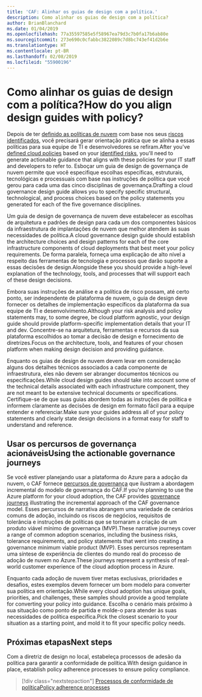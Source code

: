 ```yaml
---
title: 'CAF: Alinhar os guias de design com a política.'
description: Como alinhar os guias de design com a política?
author: BrianBlanchard
ms.date: 01/04/2019
ms.openlocfilehash: 77a35597585e5f58967ea79d3c7b0fa17b6ab80e
ms.sourcegitcommit: 273e690c0cfabbc3822089c7d8bc743ef41d2b6e
ms.translationtype: HT
ms.contentlocale: pt-BR
ms.lasthandoff: 02/08/2019
ms.locfileid: "55900196"
---
```

<!---
I've established policies. How to help developers adopt these policies?
Draft an architecture design guide.

[Aspirational statement] If you're using Azure, you can use one of ours as a starting point. The choose one of the following 6 as a starting point and mold it to fit your policies.
--->

<!-- markdownlint-disable MD026 -->

# <a name="how-do-you-align-design-guides-with-policy"></a><span data-ttu-id="6c7ad-103">Como alinhar os guias de design com a política?</span><span class="sxs-lookup"><span data-stu-id="6c7ad-103">How do you align design guides with policy?</span></span>

<span data-ttu-id="6c7ad-104">Depois de ter [definido as políticas de nuvem](define-policy.md) com base nos seus [riscos identificados](understanding-business-risk.md), você precisará gerar orientação prática que se alinha a essas políticas para sua equipe de TI e desenvolvedores se refiram.</span><span class="sxs-lookup"><span data-stu-id="6c7ad-104">After you've [defined cloud policies](define-policy.md) based on your [identified risks](understanding-business-risk.md), you'll need to generate actionable guidance that aligns with these policies for your IT staff and developers to refer to.</span></span> <span data-ttu-id="6c7ad-105">Esboçar um guia de design de governança de nuvem permite que você especifique escolhas específicas, estruturais, tecnológicas e processuais com base nas instruções de política que você gerou para cada uma das cinco disciplinas de governança.</span><span class="sxs-lookup"><span data-stu-id="6c7ad-105">Drafting a cloud governance design guide allows you to specify specific structural, technological, and process choices based on the policy statements you generated for each of the five governance disciplines.</span></span>

<span data-ttu-id="6c7ad-106">Um guia de design de governança de nuvem deve estabelecer as escolhas de arquitetura e padrões de design para cada um dos componentes básicos da infraestrutura de implantações de nuvem que melhor atendem às suas necessidades de política.</span><span class="sxs-lookup"><span data-stu-id="6c7ad-106">A cloud governance design guide should establish the architecture choices and design patterns for each of the core infrastructure components of cloud deployments that best meet your policy requirements.</span></span> <span data-ttu-id="6c7ad-107">De forma paralela, forneça uma explicação de alto nível a respeito das ferramentas de tecnologia e processos que darão suporte a essas decisões de design.</span><span class="sxs-lookup"><span data-stu-id="6c7ad-107">Alongside these you should provide a high-level explanation of the technology, tools, and processes that will support each of these design decisions.</span></span>

<span data-ttu-id="6c7ad-108">Embora suas instruções de análise e a política de risco possam, até certo ponto, ser independente de plataforma de nuvem, o guia de design deve fornecer os detalhes de implementação específicos da plataforma da sua equipe de TI e desenvolvimento.</span><span class="sxs-lookup"><span data-stu-id="6c7ad-108">Although your risk analysis and policy statements may, to some degree, be cloud platform agnostic, your design guide should provide platform-specific implementation details that your IT and dev.</span></span> <span data-ttu-id="6c7ad-109">Concentre-se na arquitetura, ferramentas e recursos da sua plataforma escolhidos ao tomar a decisão de design e fornecimento de diretrizes.</span><span class="sxs-lookup"><span data-stu-id="6c7ad-109">Focus on the architecture, tools, and features of your chosen platform when making design decision and providing guidance.</span></span>

<span data-ttu-id="6c7ad-110">Enquanto os guias de design de nuvem devem levar em consideração alguns dos detalhes técnicos associados a cada componente de infraestrutura, eles não devem ser abranger documentos técnicos ou especificações.</span><span class="sxs-lookup"><span data-stu-id="6c7ad-110">While cloud design guides should take into account some of the technical details associated with each infrastructure component, they are not meant to be extensive technical documents or specifications.</span></span> <span data-ttu-id="6c7ad-111">Certifique-se de que suas guias abordem todas as instruções de política e informem claramente as decisões de design em formato fácil para a equipe entender e referenciar.</span><span class="sxs-lookup"><span data-stu-id="6c7ad-111">Make sure your guides address all of your policy statements and clearly state design decisions in a format easy for staff to understand and reference.</span></span>

<!-- markdownlint-enable MD033 -->

## <a name="using-the-actionable-governance-journeys"></a><span data-ttu-id="6c7ad-112">Usar os percursos de governança acionáveis</span><span class="sxs-lookup"><span data-stu-id="6c7ad-112">Using the actionable governance journeys</span></span>

<span data-ttu-id="6c7ad-113">Se você estiver planejando usar a plataforma do Azure para a adoção da nuvem, o CAF fornece [percursos de governança](../journeys/overview.md) que ilustram a abordagem incremental do modelo de governança do CAF.</span><span class="sxs-lookup"><span data-stu-id="6c7ad-113">If you're planning to use the Azure platform for your cloud adoption, the CAF provides [governance journeys](../journeys/overview.md) illustrating the incremental approach of the CAF governance model.</span></span> <span data-ttu-id="6c7ad-114">Esses percursos de narrativa abrangem uma variedade de cenários comuns de adoção, incluindo os riscos de negócios, requisitos de tolerância e instruções de políticas que se tornaram a criação de um produto viável mínimo de governança (MVP).</span><span class="sxs-lookup"><span data-stu-id="6c7ad-114">These narrative journeys cover a range of common adoption scenarios, including the business risks, tolerance requirements, and policy statements that went into creating a governance minimum viable product (MVP).</span></span> <span data-ttu-id="6c7ad-115">Esses percursos representam uma síntese de experiência de clientes do mundo real do processo de adoção de nuvem no Azure.</span><span class="sxs-lookup"><span data-stu-id="6c7ad-115">These journeys represent a synthesis of real-world customer experience of the cloud adoption process in Azure.</span></span>

<span data-ttu-id="6c7ad-116">Enquanto cada adoção de nuvem tiver metas exclusivas, prioridades e desafios, estes exemplos devem fornecer um bom modelo para converter sua política em orientação.</span><span class="sxs-lookup"><span data-stu-id="6c7ad-116">While every cloud adoption has unique goals, priorities, and challenges, these samples should provide a good template for converting your policy into guidance.</span></span> <span data-ttu-id="6c7ad-117">Escolha o cenário mais próximo à sua situação como ponto de partida e molde-o para atender às suas necessidades de política específica.</span><span class="sxs-lookup"><span data-stu-id="6c7ad-117">Pick the closest scenario to your situation as a starting point, and mold it to fit your specific policy needs.</span></span>

## <a name="next-steps"></a><span data-ttu-id="6c7ad-118">Próximas etapas</span><span class="sxs-lookup"><span data-stu-id="6c7ad-118">Next steps</span></span>

<span data-ttu-id="6c7ad-119">Com a diretriz de design no local, estabeleça processos de adesão da política para garantir a conformidade de política.</span><span class="sxs-lookup"><span data-stu-id="6c7ad-119">With design guidance in place, establish policy adherence processes to ensure policy compliance.</span></span>

> [!div class="nextstepaction"]
> [<span data-ttu-id="6c7ad-120">Processos de conformidade de política</span><span class="sxs-lookup"><span data-stu-id="6c7ad-120">Policy adherence processes</span></span>](processes.md)